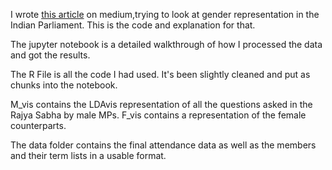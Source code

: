 I wrote [this article](https://medium.com/@apoorva.bhide95/gender-mis-representation-in-the-indian-parliament-explained-in-4-charts-ca4480fb0135) on medium,trying to look at gender representation in the Indian Parliament. This is the code and explanation for that.

The jupyter notebook is a detailed walkthrough of how I processed the data and got the results.

The R File is all the code I had used. It's been slightly cleaned and put as chunks into the notebook.

M_vis contains the LDAvis representation of all the questions asked in the Rajya Sabha by male MPs. F_vis contains a representation of the female counterparts.

The data folder contains the final attendance data as well as the members and their term lists in a usable format.
